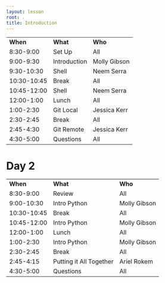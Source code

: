 ```yaml
---
layout: lesson
root: .
title: Introduction
---
```

<table class="table table-striped">
<tr>
    <td> <b>When</b>               </td>
    <td> <b>What</b>         </td>
    <td> <b>Who</b> </td>
</tr>
<tr>
    <td> 8:30-9:00      </td>
    <td>  Set Up</td>
    <td> All             </td>
</tr>
<tr>
    <td> 9:00-9:30      </td>
    <td>  Introduction</td>
    <td> Molly Gibson       </td>
</tr>
<tr>
    <td> 9:30-10:30     </td>
    <td>  Shell  </td>
    <td> Neem Serra </td>
</tr>
<tr>
    <td> 10:30-10:45    </td>
    <td>  Break  </td>
    <td> All             </td>
</tr>
<tr>
    <td> 10:45-12:00    </td>
    <td>  Shell  </td>
    <td> Neem Serra </td>
</tr>
<tr>
    <td> 12:00-1:00    </td>
    <td>  Lunch  </td>
    <td> All </td>
</tr>
<tr>
    <td> 1:00-2:30     </td>
    <td>  Git Local  </td>
    <td> Jessica Kerr </td>
</tr>
<tr>
    <td> 2:30-2:45      </td>
    <td>  Break  </td>
    <td> All </td>
</tr>
<tr>
    <td> 2:45-4:30      </td>
    <td>  Git Remote</td>
    <td> Jessica Kerr </td>
</tr>
<tr>
    <td> 4:30-5:00      </td>
    <td>  Questions  </td>
    <td> All </td>
</tr>
</table>


# Day 2


<table class="table table-striped">
<tr>
    <td> <b>When</b>               </td>
    <td> <b>What</b>          </td>
    <td> <b>Who</b> </td>
</tr>
<tr>
    <td> 8:30-9:00      </td>
    <td>  Review  </td>
    <td> All             </td>
</tr>
<tr>
    <td> 9:00-10:30     </td>
    <td>  Intro Python  </td>
    <td> Molly Gibson </td>
</tr>
<tr>
    <td> 10:30-10:45    </td>
    <td>  Break</td>
    <td> All             </td>
</tr>
<tr>
    <td> 10:45-12:00    </td>
    <td>  Intro Python</td>
    <td> Molly Gibson </td>
</tr>
<tr>
    <td> 12:00-1:00     </td>
    <td>  Lunch</td>
    <td> All </td>
</tr>
<tr>
    <td> 1:00-2:30     </td>
    <td>  Intro Python </td>
    <td> Molly Gibson </td>
</tr>
<tr>
    <td> 2:30-2:45     </td>
    <td>  Break</td>
    <td> All </td>
</tr>
<tr>
    <td> 2:45-4:15      </td>
    <td>  Putting it All Together</td>
    <td> Ariel Rokem </td>
</tr>
<tr>
    <td> 4:30-5:00      </td>
    <td>  Questions</td>
    <td> All </td>
</tr>
</table>


